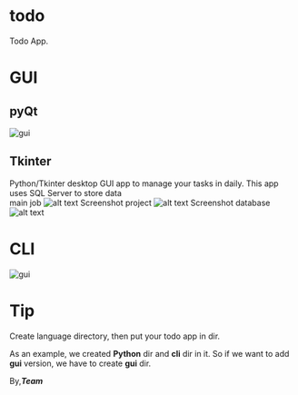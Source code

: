 # todo

Todo App.

# GUI
## pyQt
![gui](https://s19.picofile.com/file/8431961318/Screenshot_20210427_043502.png)
## Tkinter
Python/Tkinter desktop GUI app to manage your tasks in daily. This app uses SQL Server to store data  
main job
![alt text](https://github.com/hoco1/todo/blob/master/img/Tkinter.gif)
Screenshot project
![alt text](https://github.com/hoco1/todo/blob/master/img/Tkinter.jpg)
Screenshot database
![alt text](https://github.com/hoco1/todo/blob/master/img/Tkinter_sqlServer.jpg)
# CLI
![gui](https://s19.picofile.com/file/8431961368/Screenshot_20210427_044722.png)

# Tip

Create language directory, then put your todo app in dir.

As an example, we created **Python** dir and **cli** dir in it. So if we want to add **gui** version, we have to create **gui** dir.

By,***Team***
